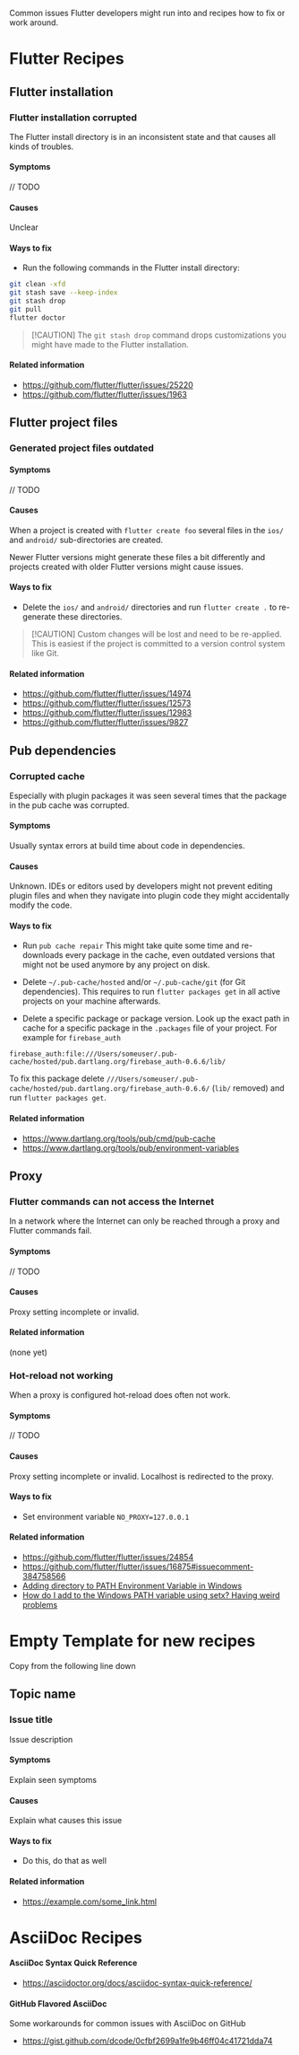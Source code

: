 Common issues Flutter developers might run into and recipes how to fix or work
around.

# Flutter Recipes

## Flutter installation

### Flutter installation corrupted

The Flutter install directory is in an inconsistent state and that causes all
kinds of troubles.

#### Symptoms

// TODO

#### Causes

Unclear

#### Ways to fix

- Run the following commands in the Flutter install directory:

```sh
git clean -xfd
git stash save --keep-index
git stash drop
git pull
flutter doctor
```

> [!CAUTION] The `git stash drop` command drops customizations you might have
> made to the Flutter installation.

#### Related information

- https://github.com/flutter/flutter/issues/25220
- https://github.com/flutter/flutter/issues/1963

## Flutter project files

### Generated project files outdated

#### Symptoms

// TODO

#### Causes

When a project is created with `flutter create foo` several files in the `ios/`
and `android/` sub-directories are created.

Newer Flutter versions might generate these files a bit differently and projects
created with older Flutter versions might cause issues.

#### Ways to fix

- Delete the `ios/` and `android/` directories and run `flutter create .` to
  re-generate these directories.

> [!CAUTION] Custom changes will be lost and need to be re-applied. This is
> easiest if the project is committed to a version control system like Git.

#### Related information

- https://github.com/flutter/flutter/issues/14974
- https://github.com/flutter/flutter/issues/12573
- https://github.com/flutter/flutter/issues/12983
- https://github.com/flutter/flutter/issues/9827

## Pub dependencies

### Corrupted cache

Especially with plugin packages it was seen several times that the package in
the pub cache was corrupted.

#### Symptoms

Usually syntax errors at build time about code in dependencies.

#### Causes

Unknown. IDEs or editors used by developers might not prevent editing plugin
files and when they navigate into plugin code they might accidentally modify the
code.

#### Ways to fix

- Run `pub cache repair` This might take quite some time and re-downloads every
  package in the cache, even outdated versions that might not be used anymore by
  any project on disk.

- Delete `~/.pub-cache/hosted` and/or `~/.pub-cache/git` (for Git dependencies).
  This requires to run `flutter packages get` in all active projects on your
  machine afterwards.

- Delete a specific package or package version. Look up the exact path in cache
  for a specific package in the `.packages` file of your project. For example
  for `firebase_auth`

```
firebase_auth:file:///Users/someuser/.pub-cache/hosted/pub.dartlang.org/firebase_auth-0.6.6/lib/
```

To fix this package delete
`///Users/someuser/.pub-cache/hosted/pub.dartlang.org/firebase_auth-0.6.6/`
(`lib/` removed) and run `flutter packages get`.

#### Related information

- https://www.dartlang.org/tools/pub/cmd/pub-cache
- https://www.dartlang.org/tools/pub/environment-variables

## Proxy

### Flutter commands can not access the Internet

In a network where the Internet can only be reached through a proxy and Flutter
commands fail.

#### Symptoms

// TODO

#### Causes

Proxy setting incomplete or invalid.

#### Related information

(none yet)

### Hot-reload not working

When a proxy is configured hot-reload does often not work.

#### Symptoms

// TODO

#### Causes

Proxy setting incomplete or invalid. Localhost is redirected to the proxy.

#### Ways to fix

- Set environment variable `NO_PROXY=127.0.0.1`

#### Related information

- https://github.com/flutter/flutter/issues/24854
- https://github.com/flutter/flutter/issues/16875#issuecomment-384758566
- [Adding directory to PATH Environment Variable in Windows](https://stackoverflow.com/questions/9546324)
- [How do I add to the Windows PATH variable using setx? Having weird problems](https://stackoverflow.com/questions/19287379)

# Empty Template for new recipes

Copy from the following line down

## Topic name

### Issue title

Issue description

#### Symptoms

Explain seen symptoms

#### Causes

Explain what causes this issue

#### Ways to fix

- Do this, do that as well

#### Related information

- https://example.com/some_link.html

# AsciiDoc Recipes

#### AsciiDoc Syntax Quick Reference

- https://asciidoctor.org/docs/asciidoc-syntax-quick-reference/

#### GitHub Flavored AsciiDoc

Some workarounds for common issues with AsciiDoc on GitHub

- https://gist.github.com/dcode/0cfbf2699a1fe9b46ff04c41721dda74
